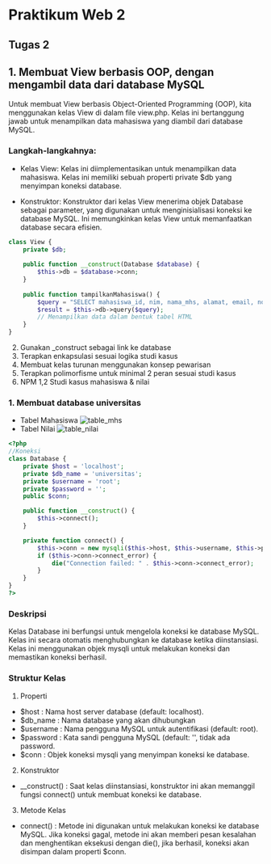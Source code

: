 # Praktikum Web 2
## Tugas 2
## 1. Membuat View berbasis OOP, dengan mengambil data dari database MySQL
Untuk membuat View berbasis Object-Oriented Programming (OOP), kita menggunakan kelas View di
dalam file view.php. Kelas ini bertanggung jawab untuk menampilkan data mahasiswa yang diambil
dari database MySQL.
### Langkah-langkahnya:

- Kelas View: Kelas ini diimplementasikan untuk menampilkan data mahasiswa. Kelas ini memiliki
sebuah properti private $db yang menyimpan koneksi database.

- Konstruktor: Konstruktor dari kelas View menerima objek Database sebagai parameter, yang
digunakan untuk menginisialisasi koneksi ke database MySQL. Ini memungkinkan kelas View untuk
memanfaatkan database secara efisien.
``` php
class View {
    private $db;
    
    public function __construct(Database $database) {
        $this->db = $database->conn;
    }
    
    public function tampilkanMahasiswa() {
        $query = "SELECT mahasiswa_id, nim, nama_mhs, alamat, email, no_telp, jurusan FROM mahasiswa";
        $result = $this->db->query($query);
        // Menampilkan data dalam bentuk tabel HTML
    }
}
```
2. Gunakan _construct sebagai link ke database
3. Terapkan enkapsulasi sesuai logika studi kasus
4. Membuat kelas turunan menggunakan konsep pewarisan
5. Terapkan polimorfisme untuk minimal 2 peran sesuai studi kasus
6. NPM 1,2 Studi kasus mahasiswa & nilai

### 1. Membuat database universitas
- Tabel Mahasiswa
![table_mhs](https://github.com/user-attachments/assets/3e0def96-d143-4252-ac2b-39b79b33cc88)
- Tabel Nilai
![table_nilai](https://github.com/user-attachments/assets/c5fee227-3d94-46f5-997d-73de738e533f)

```  php
<?php
//Koneksi
class Database {
    private $host = 'localhost';
    private $db_name = 'universitas';
    private $username = 'root';
    private $password = '';
    public $conn;

    public function __construct() {
        $this->connect();
    }

    private function connect() {
        $this->conn = new mysqli($this->host, $this->username, $this->password, $this->db_name);
        if ($this->conn->connect_error) {
            die("Connection failed: " . $this->conn->connect_error);
        }
    }
}
?>

```
### Deskripsi
Kelas Database ini berfungsi untuk mengelola koneksi ke database MySQL. Kelas ini secara
otomatis menghubungkan ke database ketika diinstansiasi. Kelas ini menggunakan objek mysqli
untuk melakukan koneksi dan memastikan koneksi berhasil.

### Struktur Kelas
1. Properti
- $host : Nama host server database (default: localhost).
- $db_name : Nama database yang akan dihubungkan
- $username : Nama pengguna MySQL untuk autentifikasi (default: root).
- $password : Kata sandi pengguna MySQL (default: '', tidak ada password.
- $conn : Objek koneksi mysqli yang menyimpan koneksi ke database.
2. Konstruktor
- __construct() :  Saat kelas diinstansiasi, konstruktor ini akan memanggil fungsi connect()
untuk membuat koneksi ke database.
3. Metode Kelas
- connect() : Metode ini digunakan untuk melakukan koneksi ke database MySQL. Jika koneksi
gagal, metode ini akan memberi pesan kesalahan dan menghentikan eksekusi dengan die(), jika
berhasil, koneksi akan disimpan dalam properti $conn.
